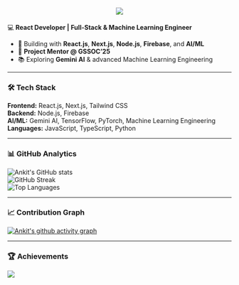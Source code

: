 <h1 align="center">
  <a href="#">
    <img src="https://readme-typing-svg.herokuapp.com?size=30&duration=4000&color=00F7FF&center=true&vCenter=true&width=600&lines=Hi+👋,+I'm+Ankit+Modanwal;React+Developer+|+ML+Engineer;Full-Stack+Developer;Project+Mentor+@+GSSOC'25" />
  </a>
</h1>

💻 **React Developer | Full-Stack & Machine Learning Engineer**  
- 🚀 Building with **React.js**, **Next.js**, **Node.js**, **Firebase**, and **AI/ML**  
- 🏅 **Project Mentor @ GSSOC’25**  
- 📚 Exploring **Gemini AI** & advanced Machine Learning Engineering  

---

### 🛠 Tech Stack
**Frontend:** React.js, Next.js, Tailwind CSS  
**Backend:** Node.js, Firebase  
**AI/ML:** Gemini AI, TensorFlow, PyTorch, Machine Learning Engineering  
**Languages:** JavaScript, TypeScript, Python  

---

### 📊 GitHub Analytics
![Ankit's GitHub stats](https://github-readme-stats.vercel.app/api?username=ankitmodanwall&show_icons=true&theme=tokyonight&count_private=true)  
![GitHub Streak](https://github-readme-streak-stats.herokuapp.com?user=ankitmodanwall&theme=tokyonight&hide_border=false)  
![Top Languages](https://github-readme-stats.vercel.app/api/top-langs/?username=ankitmodanwall&layout=compact&theme=tokyonight&hide_border=false)

---

### 📈 Contribution Graph
[![Ankit's github activity graph](https://github-readme-activity-graph.vercel.app/graph?username=ankitmodanwall&theme=react-dark&hide_border=false)](https://github.com/ashutosh00710/github-readme-activity-graph)

---

### 🏆 Achievements
![](https://github-profile-trophy.vercel.app/?username=ankitmodanwall&theme=tokyonight&no-frame=true&row=1&column=6)
